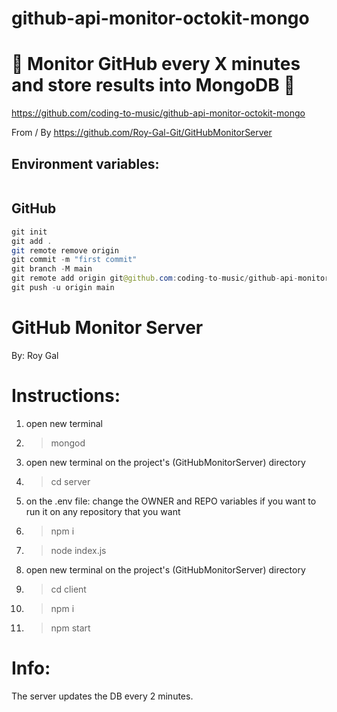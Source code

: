 # github-api-monitor-octokit-mongo

# 🚀 Monitor GitHub every X minutes and store results into MongoDB 🚀

https://github.com/coding-to-music/github-api-monitor-octokit-mongo

From / By https://github.com/Roy-Gal-Git/GitHubMonitorServer

## Environment variables:

```java

```

## GitHub

```java
git init
git add .
git remote remove origin
git commit -m "first commit"
git branch -M main
git remote add origin git@github.com:coding-to-music/github-api-monitor-octokit-mongo.git
git push -u origin main
```

# GitHub Monitor Server

By: Roy Gal

# Instructions:

1. open new terminal
2. > mongod
3. open new terminal on the project's (GitHubMonitorServer) directory
4. > cd server
5. on the .env file: change the OWNER and REPO variables if you want to run it on any repository that you want
6. > npm i
7. > node index.js
8. open new terminal on the project's (GitHubMonitorServer) directory
9. > cd client
10. > npm i
11. > npm start

# Info:

The server updates the DB every 2 minutes.
